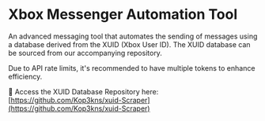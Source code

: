 # Xbox Messenger Automation Tool

An advanced messaging tool that automates the sending of messages using a database derived from the XUID (Xbox User ID). The XUID database can be sourced from our accompanying repository.

Due to API rate limits, it's recommended to have multiple tokens to enhance efficiency.

🔗 Access the XUID Database Repository here:
[https://github.com/Kop3kns/xuid-Scraper](https://github.com/Kop3kns/xuid-Scraper)
